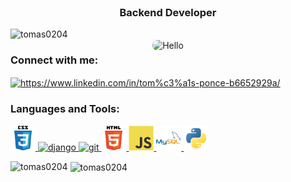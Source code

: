 <p align="center">
  <p align="center">
  <img src="mario.gif" alt="Hello" width="800" height="400" style="border-radius: 10px;"/>
</p>
<p align="center" style="margin-top: -200px;">
  <a href="" alt="Join our community" style="margin-right: 10px;">
    <img width="32px" src="https://cdn.discordapp.com/attachments/831153224559099954/1202817562124230716/image.png?ex=65ced626&is=65bc6126&hm=89d716433b17468545a6a882aef16d0fd36b5b01049f96c472279338ba2c46a4"/>
  </a>
  &#8287;&#8287;&#8287;&#8287;&#8287;
  <a href="https://www.linkedin.com/in/tom%C3%A1s-ponce-b6652929a/" alt="Join our community" style="margin-left: 10px;">
    <img width="42px" src="https://cdn.discordapp.com/attachments/831153224559099954/1202818604085809222/image.png?ex=65ced71e&is=65bc621e&hm=24049e72521fa349e6e72762fef9132e9dd3fd896e274a9f4cb030cbef6881fb"/>
  </a>
</p>



<h1 align="center">Hi 👋, I'm Tomás</h1>
<h3 align="center">Backend Developer</h3>



<p align="left"> <img src="https://komarev.com/ghpvc/?username=tomas0204&label=Profile%20views&color=0e75b6&style=flat" alt="tomas0204" /> </p>



<h3 align="left">Connect with me:</h3>
<p align="left">
<a href="https://linkedin.com/in/https://www.linkedin.com/in/tom%c3%a1s-ponce-b6652929a/" target="blank"><img align="center" src="https://raw.githubusercontent.com/rahuldkjain/github-profile-readme-generator/master/src/images/icons/Social/linked-in-alt.svg" alt="https://www.linkedin.com/in/tom%c3%a1s-ponce-b6652929a/" height="30" width="40" /></a>
</p>

<h3 align="left">Languages and Tools:</h3>
<p align="left"> <a href="https://www.w3schools.com/css/" target="_blank" rel="noreferrer"> <img src="https://raw.githubusercontent.com/devicons/devicon/master/icons/css3/css3-original-wordmark.svg" alt="css3" width="40" height="40"/> </a> <a href="https://www.djangoproject.com/" target="_blank" rel="noreferrer"> <img src="https://cdn.worldvectorlogo.com/logos/django.svg" alt="django" width="40" height="40"/> </a> <a href="https://git-scm.com/" target="_blank" rel="noreferrer"> <img src="https://www.vectorlogo.zone/logos/git-scm/git-scm-icon.svg" alt="git" width="40" height="40"/> </a> <a href="https://www.w3.org/html/" target="_blank" rel="noreferrer"> <img src="https://raw.githubusercontent.com/devicons/devicon/master/icons/html5/html5-original-wordmark.svg" alt="html5" width="40" height="40"/> </a> <a href="https://developer.mozilla.org/en-US/docs/Web/JavaScript" target="_blank" rel="noreferrer"> <img src="https://raw.githubusercontent.com/devicons/devicon/master/icons/javascript/javascript-original.svg" alt="javascript" width="40" height="40"/> </a> <a href="https://www.mysql.com/" target="_blank" rel="noreferrer"> <img src="https://raw.githubusercontent.com/devicons/devicon/master/icons/mysql/mysql-original-wordmark.svg" alt="mysql" width="40" height="40"/> </a> <a href="https://www.python.org" target="_blank" rel="noreferrer"> <img src="https://raw.githubusercontent.com/devicons/devicon/master/icons/python/python-original.svg" alt="python" width="40" height="40"/> </a> </p>

<p><img align="left" src="https://github-readme-stats.vercel.app/api/top-langs?username=tomas0204&show_icons=true&locale=en&layout=compact" alt="tomas0204" /></p>

<p>&nbsp;<img align="center" src="https://github-readme-stats.vercel.app/api?username=tomas0204&show_icons=true&locale=en" alt="tomas0204" /></p>

